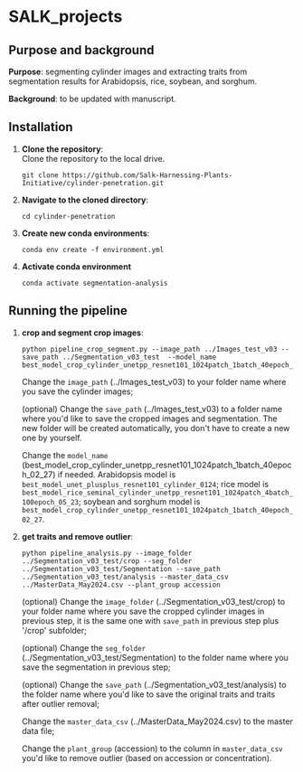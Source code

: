 # SALK_projects

## Purpose and background
**Purpose**: segmenting cylinder images and extracting traits from segmentation results for Arabidopsis, rice, soybean, and sorghum.

**Background**: to be updated with manuscript. 

## Installation

1. **Clone the repository**:  
   Clone the repository to the local drive.
   ```
   git clone https://github.com/Salk-Harnessing-Plants-Initiative/cylinder-penetration.git
   ```
2. **Navigate to the cloned directory**:  
   
   ```
   cd cylinder-penetration
   ```
3. **Create new conda environments**:
   ```
   conda env create -f environment.yml
   ```
4. **Activate conda environment**
    ```
    conda activate segmentation-analysis
    ```

## Running the pipeline

1. **crop and segment crop images**:
   ```
   python pipeline_crop_segment.py --image_path ../Images_test_v03 --save_path ../Segmentation_v03_test  --model_name best_model_crop_cylinder_unetpp_resnet101_1024patch_1batch_40epoch_02_27
   ```
   Change the `image_path` (../Images_test_v03) to your folder name where you save the cylinder images;
   
   (optional) Change the `save_path` (../Images_test_v03) to a folder name where you'd like to save the cropped images and segmentation. The new folder will be created automatically, you don't have to create a new one by yourself.
   
   Change the `model_name` (best_model_crop_cylinder_unetpp_resnet101_1024patch_1batch_40epoch_02_27) if needed. Arabidopsis model is `best_model_unet_plusplus_resnet101_cylinder_0124`; rice model is `best_model_rice_seminal_cylinder_unetpp_resnet101_1024patch_4batch_100epoch_05_23`; soybean and sorghum model is `best_model_crop_cylinder_unetpp_resnet101_1024patch_1batch_40epoch_02_27`.

2. **get traits and remove outlier**:
   ```
   python pipeline_analysis.py --image_folder ../Segmentation_v03_test/crop --seg_folder ../Segmentation_v03_test/Segmentation --save_path ../Segmentation_v03_test/analysis --master_data_csv ../MasterData_May2024.csv --plant_group accession
   ```
   (optional) Change the `image_folder` (../Segmentation_v03_test/crop) to your folder name where you save the cropped cylinder images in previous step, it is the same one with `save_path` in previous step plus '/crop' subfolder;
   
   (optional) Change the `seg_folder` (../Segmentation_v03_test/Segmentation) to the folder name where you save the segmentation in previous step;
   
   (optional) Change the `save_path` (../Segmentation_v03_test/analysis) to the folder name where you'd like to save the original traits and traits after outlier removal;
   
   Change the `master_data_csv` (../MasterData_May2024.csv) to the master data file;
   
   Change the `plant_group` (accession) to the column in `master_data_csv` you'd like to remove outlier (based on accession or concentration).

